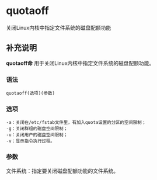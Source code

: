 quotaoff
===

关闭Linux内核中指定文件系统的磁盘配额功能

## 补充说明

**quotaoff命** 用于关闭Linux内核中指定文件系统的磁盘配额功能。

### 语法  

```
quotaoff(选项)(参数)
```

### 选项  

```
-a：关闭在/etc/fstab文件里，有加入quota设置的分区的空间限制；
-g：关闭群组的磁盘空间限制；
-u：关闭用户的磁盘空间限制；
-v：显示指令执行过程。
```

### 参数  

文件系统：指定要关闭磁盘配额功能的文件系统。